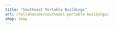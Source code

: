 ```yaml
---
title: "Southeast Portable Buildings"
url: /tallahassee/southeast-portable-buildings/
shop: shop
---
```

